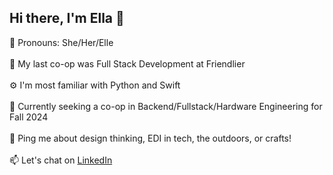 <h2> Hi there, I'm Ella 👋</h2>

🌻 Pronouns: She/Her/Elle
<br></br>
💼 My last co-op was Full Stack Development at Friendlier
<br></br>
⚙️ I'm most familiar with Python and Swift
<br></br>
👀 Currently seeking a co-op in Backend/Fullstack/Hardware Engineering for Fall 2024
<br></br>
💬 Ping me about design thinking, EDI in tech, the outdoors, or crafts!
<br></br>
📫 Let's chat on <a target="_blank" href = https://www.linkedin.com/in/ella-smith980/> LinkedIn </a>
